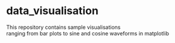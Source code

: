 # data_visualisation
This repository contains sample visualisations <br>
ranging from bar plots to sine and cosine waveforms in matplotlib
